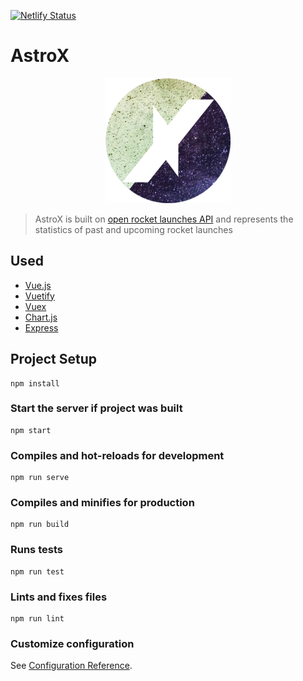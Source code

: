 [![Netlify Status](https://api.netlify.com/api/v1/badges/988e0de8-e860-4596-8a85-4cdbc88dae94/deploy-status)](https://app.netlify.com/sites/aastrox/deploys)

# AstroX

<p align="center">
  <img src="public/astrox.png" alt="AstroX">
</p>

> AstroX is built on [open rocket launches API](https://thespacedevs.com/) and represents the statistics of past and upcoming rocket launches

## Used

* [Vue.js](https://vuejs.org)
* [Vuetify](https://vuetifyjs.com)
* [Vuex](https://vuex.vuejs.org)
* [Chart.js](https://www.chartjs.org)
* [Express](https://expressjs.com/)

## Project Setup
```
npm install
```

### Start the server if project was built
```
npm start
```

### Compiles and hot-reloads for development
```
npm run serve
```

### Compiles and minifies for production
```
npm run build
```

### Runs tests
```
npm run test
```

### Lints and fixes files
```
npm run lint
```

### Customize configuration
See [Configuration Reference](https://cli.vuejs.org/config/).
